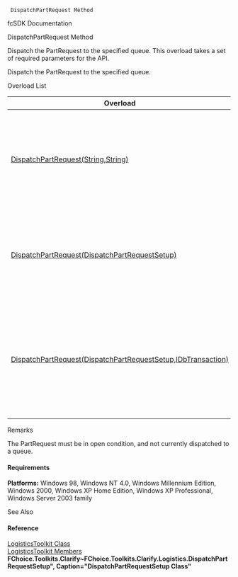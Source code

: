 ﻿     DispatchPartRequest Method                                                   

fcSDK Documentation

DispatchPartRequest Method

Dispatch the PartRequest to the specified queue. This overload takes a set of required parameters for the API.

Dispatch the PartRequest to the specified queue.

Overload List

| Overload | Description |
| --- | --- |
| [DispatchPartRequest(String,String)](FChoice.Toolkits.Clarify~FChoice.Toolkits.Clarify.Logistics.LogisticsToolkit~DispatchPartRequest(String,String).md) | Dispatch the PartRequest to the specified queue. This overload takes a set of required parameters for the API.   |
| [DispatchPartRequest(DispatchPartRequestSetup)](FChoice.Toolkits.Clarify~FChoice.Toolkits.Clarify.Logistics.LogisticsToolkit~DispatchPartRequest(DispatchPartRequestSetup).md) | Dispatch the PartRequest to the specified queue. This overload takes a setup object.   |
| [DispatchPartRequest(DispatchPartRequestSetup,IDbTransaction)](FChoice.Toolkits.Clarify~FChoice.Toolkits.Clarify.Logistics.LogisticsToolkit~DispatchPartRequest(DispatchPartRequestSetup,IDbTransaction).md) | Dispatch the PartRequest to the specified queue. This overload takes a setup object and a database transaction.   |

Remarks

The PartRequest must be in open condition, and not currently dispatched to a queue.

#### Requirements

**Platforms:** Windows 98, Windows NT 4.0, Windows Millennium Edition, Windows 2000, Windows XP Home Edition, Windows XP Professional, Windows Server 2003 family

See Also

#### Reference

[LogisticsToolkit Class](FChoice.Toolkits.Clarify~FChoice.Toolkits.Clarify.Logistics.LogisticsToolkit.md)  
[LogisticsToolkit Members](FChoice.Toolkits.Clarify~FChoice.Toolkits.Clarify.Logistics.LogisticsToolkit_members.md)  
**FChoice.Toolkits.Clarify~FChoice.Toolkits.Clarify.Logistics.DispatchPartRequestSetup", Caption="DispatchPartRequestSetup Class"**